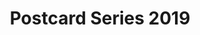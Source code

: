 ---
layout: album
title: Postcard Series 2019
hidden: true
# description: ['Taiwan Postcards']
cover_number: 1
photos:
 - url: /img/albums/postcard/poster-11.jpg
   description: Koo Chen-Fu Memorial Library, Taipei Taiwan
 - url: /img/albums/postcard/poster-10.jpg
   description: Taipei, Taiwan
 - url: /img/albums/postcard/poster-1.jpg
   description: Keelung, Taiwan
 - url: /img/albums/postcard/poster-12.jpg
   description: New Taipei City - Tamsui, Taiwan
 - url: /img/albums/postcard/poster-13.jpg
   description: Keelung City, Taiwan
 - url: /img/albums/postcard/poster-14.jpg
   description: Nantou County, Taichung, Taiwan
 - url: /img/albums/postcard/poster-15.jpg
   description: Sun moon lake, Taiwan
 - url: /img/albums/postcard/poster -17.jpg
   description: Rainbow Bridge, Taipei, Taiwan
 - url: /img/albums/postcard/poster -16.jpg
   description: Shuei Yuan Hsiu Chi House, Taipei
---